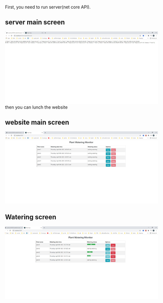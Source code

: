 First, you need to run server(net core API).
## server main screen
![image](images/serverScreen.jpg)
then you can lunch the website
## website main screen
![image](images/frontMainScreen.jpg)

## Watering screen
![image](images/wateringScreen.jpg)
